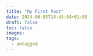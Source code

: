 ```yaml
---
title: "My First Post"
date: 2024-06-05T14:43:04+01:00
draft: false
toc: false
images:
tags: 
  - untagged
---
```



